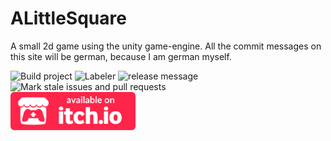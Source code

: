 # ALittleSquare
A small 2d game using the unity game-engine. All the commit messages on this site will be german, because I am german myself.

![Build project](https://github.com/Kllngii/ALittleSquare/workflows/Build%20project/badge.svg?branch=master)
![Labeler](https://github.com/Kllngii/ALittleSquare/workflows/Labeler/badge.svg)
![release message](https://github.com/Kllngii/ALittleSquare/workflows/release%20message/badge.svg)
![Mark stale issues and pull requests](https://github.com/Kllngii/ALittleSquare/workflows/Mark%20stale%20issues%20and%20pull%20requests/badge.svg)
<br>
[<img src="/mdImages/itchiobadge.svg" width="200" />](https://kllngii.itch.io/a-little-square)

